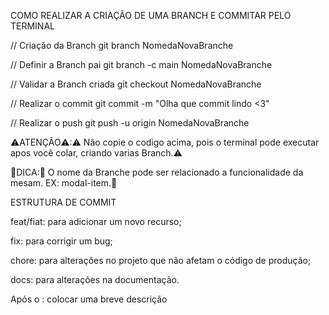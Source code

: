 COMO REALIZAR A CRIAÇÃO DE UMA BRANCH E COMMITAR PELO TERMINAL

// Criação da Branch
git branch NomedaNovaBranche

// Definir a Branch pai
git branch -c main NomedaNovaBranche

// Validar a Branch criada
git checkout NomedaNovaBranche

// Realizar o commit
git commit -m "Olha que commit lindo <3"

// Realizar o push
git push -u origin NomedaNovaBranche

⚠️ATENÇÃO⚠:⚠️ Não copie o codigo acima, pois o terminal pode executar apos você colar, criando varias Branch.⚠️

🧩DICA:🧩 O nome da Branche pode ser relacionado a funcionalidade da mesam. EX: modal-item.🧩

ESTRUTURA DE COMMIT

feat/fiat: para adicionar um novo recurso;

fix: para corrigir um bug;

chore: para alterações no projeto que não afetam o código de produção;

docs: para alterações na documentação. 

Após o : colocar uma breve descrição
